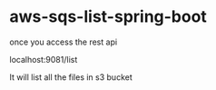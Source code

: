 # aws-sqs-list-spring-boot

once you access the rest api

localhost:9081/list

It will list all the files in s3 bucket
